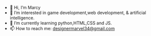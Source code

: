 - 👋 Hi, I’m Marcy
- 👀 I’m interested in  game development,web development, & artificial intelligence.
- 🌱 I’m currently learning python,HTML,CSS and JS.
- 📫 How to reach me: designermarvel34@gmail.com

<!---
Remotingschooling/Remotingschooling is a ✨ special ✨ repository because its `README.md` (this file) appears on your GitHub profile.
You can click the Preview link to take a look at your changes.
--->
